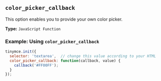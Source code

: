 ## `color_picker_callback`

This option enables you to provide your own color picker.

**Type:** `JavaScript Function`

### Example: Using `color_picker_callback`

```js
tinymce.init({
  selector: 'textarea',  // change this value according to your HTML
  color_picker_callback: function(callback, value) {
    callback('#FF00FF');
  }
});
```
